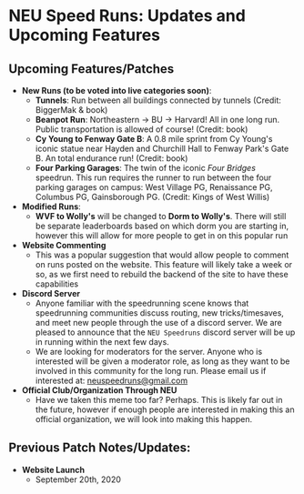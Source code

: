 # NEU Speed Runs: Updates and Upcoming Features

## Upcoming Features/Patches
- **New Runs (to be voted into live categories soon)**: 
  - **Tunnels**: Run between all buildings connected by tunnels (Credit: BiggerMak & book)
  - **Beanpot Run**: Northeastern -> BU -> Harvard! All in one long run. Public transportation is allowed of course! (Credit: book)
  - **Cy Young to Fenway Gate B**: A 0.8 mile sprint from Cy Young's iconic statue near Hayden and Churchill Hall to Fenway Park's Gate B. An total endurance run! (Credit: book)
  - **Four Parking Garages**: The twin of the iconic *Four Bridges* speedrun. This run requires the runner to run between the four parking garages on campus: West Village PG, Renaissance PG, Columbus PG, Gainsborough PG. (Credit: Kings of West Willis)
- **Modified Runs**:
  - **WVF to Wolly's** will be changed to **Dorm to Wolly's**. There will still be separate leaderboards based on which dorm you are starting in, however this will allow for more people to get in on this popular run
- **Website Commenting**
  - This was a popular suggestion that would allow people to comment on runs posted on the website. This feature will likely take a week or so, as we first need to rebuild the backend of the site to have these capabilities
- **Discord Server**
  - Anyone familiar with the speedrunning scene knows that speedrunning communities discuss routing, new tricks/timesaves, and meet new people through the use of a discord server. We are pleased to announce that the `NEU Speedruns` discord server will be up in running within the next few days.
  - We are looking for moderators for the server. Anyone who is interested will be given a moderator role, as long as they want to be involved in this community for the long run. Please email us if interested at: [neuspeedruns@gmail.com](mailto:neuspeedruns@gmail.com) 
- **Official Club/Organization Through NEU**
  - Have we taken this meme too far? Perhaps. This is likely far out in the future, however if enough people are interested in making this an official organization, we will look into making this happen.

## Previous Patch Notes/Updates:
- **Website Launch**
  - September 20th, 2020

